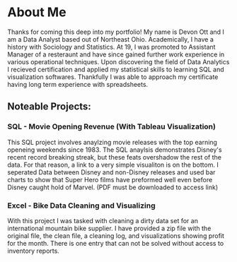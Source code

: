 # About Me
Thanks for coming this deep into my portfolio! My name is Devon Ott and I am a Data Analyst based out of Northeast Ohio.
Academically, I have a history with Sociology and Statistics. At 19, I was promoted to Assistant Manager of a resteraunt and have since gained further work experience in various operational techniques.
Upon discovering the field of Data Analytics I recieved certification and applied my statistical skills to learning SQL and visualization softwares. Thankfully I was able to approach my certificate
having long term experience with spreadsheets.


## Noteable Projects:

### SQL - Movie Opening Revenue (With Tableau Visualization)
  This SQL project involves anaylzing movie releases with the top earning openeing weekends since 1983. The SQL anaylsis demonstrates Disney's recent record breaking streak,
  but these feats overshadow the rest of the data. For that reason, a link to a very simple visualiton is on the bottom. I seperated Data between Disney and non-Disney releases
  and used bar charts to show that Super Hero films have preformed well even before Disney caught hold of Marvel. (PDF must be downloaded to access link)

  ### Excel - Bike Data Cleaning and Visualizing
  With this project I was tasked with cleaning a dirty data set for an international mountain bike supplier. I have provided a zip file with the original file, the clean file, a cleaning log, and visualizations showing profit for the month. There is one entry that can not be solved without access to inventory reports.
